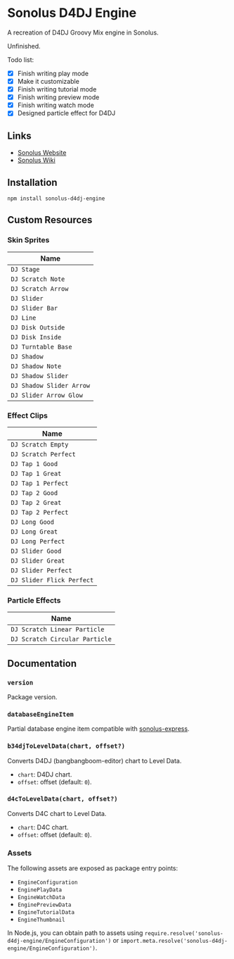 # Sonolus D4DJ Engine

A recreation of D4DJ Groovy Mix engine in Sonolus.

Unfinished.

Todo list:

- [x] Finish writing play mode
- [x] Make it customizable
- [x] Finish writing tutorial mode
- [x] Finish writing preview mode
- [x] Finish writing watch mode
- [x] Designed particle effect for D4DJ

## Links

-   [Sonolus Website](https://sonolus.com)
-   [Sonolus Wiki](https://github.com/NonSpicyBurrito/sonolus-wiki)

## Installation

```
npm install sonolus-d4dj-engine
```

## Custom Resources

### Skin Sprites

| Name                                          |
| --------------------------------------------- |
| `DJ Stage`                                    |
| `DJ Scratch Note`                             |
| `DJ Scratch Arrow`                            |
| `DJ Slider`                                   |
| `DJ Slider Bar`                               |
| `DJ Line`                                     |
| `DJ Disk Outside`                             |
| `DJ Disk Inside`                              |
| `DJ Turntable Base`                           |
| `DJ Shadow`                                   |
| `DJ Shadow Note`                              |
| `DJ Shadow Slider`                            |
| `DJ Shadow Slider Arrow`                      |
| `DJ Slider Arrow Glow`                        |

### Effect Clips

| Name                                          |
| --------------------------------------------- |
| `DJ Scratch Empty`                            |
| `DJ Scratch Perfect`                          |
| `DJ Tap 1 Good`                               |
| `DJ Tap 1 Great`                              |
| `DJ Tap 1 Perfect`                            |
| `DJ Tap 2 Good`                               |
| `DJ Tap 2 Great`                              |
| `DJ Tap 2 Perfect`                            |
| `DJ Long Good`                                |
| `DJ Long Great`                               |
| `DJ Long Perfect`                             |
| `DJ Slider Good`                              |
| `DJ Slider Great`                             |
| `DJ Slider Perfect`                           |
| `DJ Slider Flick Perfect`                     |

### Particle Effects

| Name                                          |
| --------------------------------------------- |
| `DJ Scratch Linear Particle`                  |
| `DJ Scratch Circular Particle`                |

## Documentation

### `version`

Package version.

### `databaseEngineItem`

Partial database engine item compatible with [sonolus-express](https://github.com/NonSpicyBurrito/sonolus-express).

### `b34djToLevelData(chart, offset?)`

Converts D4DJ (bangbangboom-editor) chart to Level Data.

-   `chart`: D4DJ chart.
-   `offset`: offset (default: `0`).

### `d4cToLevelData(chart, offset?)`

Converts D4C chart to Level Data.

-   `chart`: D4C chart.
-   `offset`: offset (default: `0`).

### Assets

The following assets are exposed as package entry points:

-   `EngineConfiguration`
-   `EnginePlayData`
-   `EngineWatchData`
-   `EnginePreviewData`
-   `EngineTutorialData`
-   `EngineThumbnail`

In Node.js, you can obtain path to assets using `require.resolve('sonolus-d4dj-engine/EngineConfiguration')` or `import.meta.resolve('sonolus-d4dj-engine/EngineConfiguration')`.
